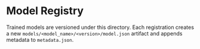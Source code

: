 # Model Registry

Trained models are versioned under this directory. Each registration creates a new
`models/<model_name>/<version>/model.json` artifact and appends metadata to `metadata.json`.

